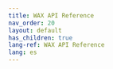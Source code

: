 ```yaml
---
title: WAX API Reference
nav_order: 20
layout: default
has_children: true
lang-ref: WAX API Reference
lang: es
---
```


